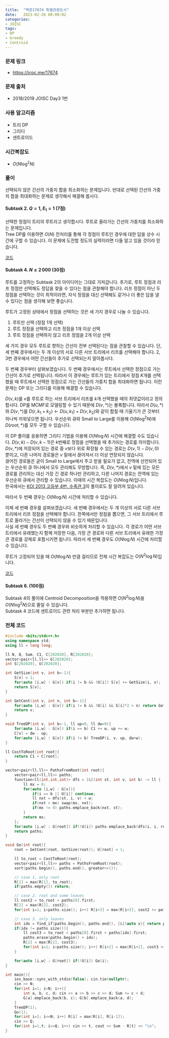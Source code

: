 ```yaml
---
title:  "백준17674 특별관광도시"
date:   2023-02-26 00:00:02
categories:
- JOISC
tags:
- DP
- Greedy
- Centroid
---
```


### 문제 링크
* https://icpc.me/17674

### 문제 출처
* 2018/2019 JOISC Day3 1번

### 사용 알고리즘
* 트리 DP
* 그리디
* 센트로이드

### 시간복잡도
* $O(N \log^2 N)$

### 풀이
선택되지 않은 간선의 가중치 합을 최소화하는 문제입니다. 반대로 선택된 간선의 가중치 합을 최대화하는 문제로 생각해서 해결해 봅시다.

#### Subtask 2. $Q = 1, E_1 = 1$ (7점)
선택한 정점이 트리의 루트라고 생각합시다. 루트로 올라가는 간선의 가중치를 최소화하는 문제입니다.<br>
Tree DP를 이용하면 $O(N)$ 전처리를 통해 각 정점이 루트인 경우에 대한 답을 상수 시간에 구할 수 있습니다. 이 문제에 도전할 정도의 실력이라면 다들 알고 있을 것이라 믿습니다.

[코드](https://oj.uz/submission/702675)

#### Subtask 4. $N \leq 2\,000$ (30점)
루트를 고정하는 Subtask 2의 아이디어는 그대로 가져갑니다. 추가로, 루트 정점과 리프 정점만 선택해도 정답을 찾을 수 있다는 점을 관찰해야 합니다. 리프 정점이 아닌 두 정점을 선택하는 것이 최적이라면, 자식 정점을 대신 선택해도 같거나 더 좋은 답을 낼 수 있다는 점을 생각해 보면 좋습니다.

루트가 고정된 상태에서 정점을 선택하는 것은 세 가지 경우로 나눌 수 있습니다.
1. 루트만 선택 (정점 1개 선택)
2. 루트 정점을 선택하고 리프 정점을 1개 이상 선택
3. 루트 정점을 선택하지 않고 리프 정점을 2개 이상 선택

세 가지 경우 모두 루트로 향하는 간선이 전부 선택된다는 점을 관찰할 수 있습니다. 단, 세 번째 경우에서는 두 개 이상의 서로 다른 서브 트리에서 리프를 선택해야 합니다. 2, 3번 경우에서 어떤 간선들이 추가로 선택되는지 알아봅시다.

두 번째 경우부터 살펴보겠습니다. 두 번째 경우에서는 루트에서 선택한 정점으로 가는 간선이 추가로 선택됩니다. 따라서 이 경우에는 루트가 있는 트리에서 정점 $K$개를 선택했을 때 루트에서 선택한 정점으로 가는 간선들의 가중치 합을 최대화하면 됩니다. 이런 문제는 DP 또는 그리디를 이용해 해결할 수 있습니다.

$D(v, k)$를 $v$를 루트로 하는 서브 트리에서 리프를 $k$개 선택했을 때의 최댓값이라고 정의합시다. DP를 MCMF로 모델링할 수 있기 때문에 $D(v, \ast)$는 볼록합니다. 따라서 $D(u, \ast)$와 $D(v, \ast)$를 $D(r,k_1+k_2) \leftarrow D(u,k_1) + D(v,k_2)$와 같이 합칠 때 기울기가 큰 것부터 하나씩 끼워넣으면 됩니다. 우선순위 큐와 Small to Large를 이용해 $O(N \log^2 N)$에 $D(root, \ast)$를 모두 구할 수 있습니다.

이 DP 풀이를 응용하면 그리디 기법을 이용해 $O(N \log N)$ 시간에 해결할 수도 있습니다. $D(v, k) - D(v, k-1)$은 $k$번째로 정점을 선택했을 때 추가되는 경로를 의미합니다. $D(v, \ast)$에 저장되어 있는 경로 중 $v$보다 위로 확장될 수 있는 경로는 $D(v, 1) - D(v, 0)$ 뿐이고, 다른 나머지 경로들은 $v$ 밑에서 끊어져서 더 이상 연장되지 않습니다.<br>
끊어진 경로들은 굳이 Small to Large에서 주고 받을 필요가 없고, 전역에 선언되어 있는 우선순위 큐 하나에서 모두 관리해도 무방합니다. 즉, $D(v, \ast)$에서 $v$ 밑에 있는 모든 경로를 관리하는 대신 가장 긴 경로 하나만 관리하고, 다른 나머지 경로는 전역에 있는 우선순위 큐에서 관리할 수 있습니다. 이때의 시간 복잡도는 $O(N \log N)$입니다.<br>
한국에서는 [KOI 2013 고등부 4번. 수족관 3](https://www.acmicpc.net/problem/8987)의 풀이로도 잘 알려져 있습니다.

따라서 두 번째 경우는 $O(N \log N)$ 시간에 처리할 수 있습니다.

이제 세 번째 경우를 살펴보겠습니다. 세 번째 경우에서는 두 개 이상의 서로 다른 서브 트리에서 리프 정점을 선택해야 합니다. 한쪽에서만 정점을 뽑으면, 그 서브 트리에서 루트로 올라가는 간선이 선택되지 않을 수 있기 때문입니다.<br>
사실 세 번째 경우도 두 번째 경우와 비슷하게 처리할 수 있습니다. 각 경로가 어떤 서브 트리에서 유래했는지 함께 저장한 다음, 가장 큰 경로와 다른 서브 트리에서 유래한 가장 큰 경로를 강제로 포함시키면 됩니다. 따라서 세 번째 경우도 $O(N \log N)$ 시간에 처리할 수 있습니다.

루트가 고정되어 있을 때 $O(N \log N)$ 만큼 걸리므로 전체 시간 복잡도는 $O(N^2 \log N)$입니다.

[코드](https://oj.uz/submission/702682)

#### Subtask 6. (100점)
Subtask 4의 풀이에 Centroid Decomposition을 적용하면 $O(N^2 \log N)$을 $O(N \log^2 N)$으로 줄일 수 있습니다.<br>
Subtask 4 코드에 센트로이드 관련 처리 부분만 추가하면 됩니다.

### 전체 코드
```cpp
#include <bits/stdc++.h>
using namespace std;
using ll = long long;

ll N, Q, Sum, C1, C[202020], R[202020];
vector<pair<ll,ll>> G[202020];
int S[202020], U[202020];

int GetSize(int v, int b=-1){
    S[v] = 1;
    for(auto [i,w] : G[v]) if(i != b && !U[i]) S[v] += GetSize(i, v);
    return S[v];
}

int GetCent(int v, int n, int b=-1){
    for(auto [i,w] : G[v]) if(i != b && !U[i] && S[i]*2 > n) return GetCent(i, n, v);
    return v;
}

void TreeDP(int v, int b=-1, ll up=0, ll dw=0){
    for(auto [i,w] : G[v]) if(i == b) C1 += w, up += w;
    C[v] = dw - up;
    for(auto [i,w] : G[v]) if(i != b) TreeDP(i, v, up, dw+w);
}

ll CostToRoot(int root){
    return C1 + C[root];
}

vector<pair<ll,ll>> PathsFromRoot(int root){
    vector<pair<ll,ll>> paths;
    function<ll(int,int,int)> dfs = [&](int st, int v, int b) -> ll {
        ll mx = 0;
        for(auto [i,w] : G[v]){
            if(i == b || U[i]) continue;
            ll nxt = dfs(st, i, v) + w;
            if(nxt > mx) swap(mx, nxt);
            if(mx != 0) paths.emplace_back(nxt, st);
        }
        return mx;
    };
    for(auto [i,w] : G[root]) if(!U[i]) paths.emplace_back(dfs(i, i, root) + w, i);
    return paths;
}

void Go(int root){
    root = GetCent(root, GetSize(root)); U[root] = 1;

    ll to_root = CostToRoot(root);
    vector<pair<ll,ll>> paths = PathsFromRoot(root);
    sort(paths.begin(), paths.end(), greater<>());

    // case 1. only root
    R[1] = max(R[1], to_root);
    if(paths.empty()) return;

    // case 2. root and some leaves
    ll cost2 = to_root + paths[0].first;
    R[2] = max(R[2], cost2);
    for(int i=1; i<paths.size(); i++) R[i+2] = max(R[i+2], cost2 += paths[i].first);

    // case 3. only leaves
    int idx = find_if(paths.begin(), paths.end(), [&](auto v){ return paths[0].second != v.second; }) - paths.begin();
    if(idx != paths.size()){
        ll cost3 = to_root + paths[0].first + paths[idx].first;
        paths.erase(paths.begin() + idx);
        R[2] = max(R[2], cost3);
        for(int i=1; i<paths.size(); i++) R[i+2] = max(R[i+2], cost3 += paths[i].first);
    }

    for(auto [i,w] : G[root]) if(!U[i]) Go(i);
}

int main(){
    ios_base::sync_with_stdio(false); cin.tie(nullptr);
    cin >> N;
    for(int i=1; i<N; i++){
        int a, b, c, d; cin >> a >> b >> c >> d; Sum += c + d;
        G[a].emplace_back(b, c); G[b].emplace_back(a, d);
    }
    TreeDP(1);
    Go(1);
    for(int i=2; i<=N; i++) R[i] = max(R[i], R[i-1]);
    cin >> Q;
    for(int i=1,t; i<=Q; i++) cin >> t, cout << Sum - R[t] << "\n";
}
```
